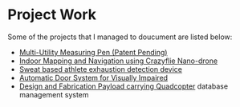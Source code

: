 # Project Work
Some of the projects that I managed to doucument are listed below:

- [Multi-Utility Measuring Pen (Patent Pending)](mum_pen/mum_pen.md)
- [Indoor Mapping and Navigation using Crazyflie Nano-drone](crazyflie/crazyflie.md)
- [Sweat based athlete exhaustion detection device](athlete/athlete.md)
- [Automatic Door System for Visually Impaired](autodoor/autodoor.md)
- [Design and Fabrication Payload carrying Quadcopter](quadcopter/quadcopter.md)
database management system